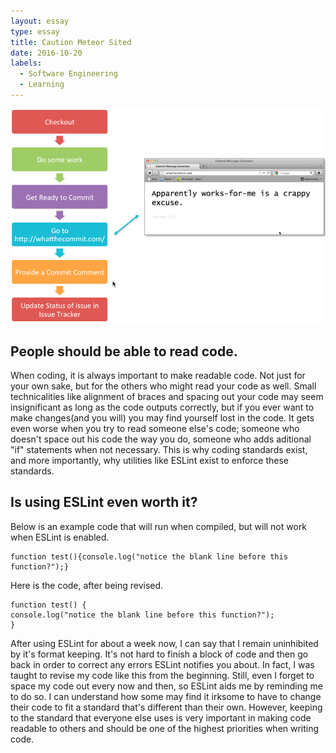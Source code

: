 ```yaml
---
layout: essay
type: essay
title: Caution Meteor Sited
date: 2016-10-20
labels:
  - Software Engineering
  - Learning
---
```


<img class="ui large right floated rounded image" src="../images/management.png">
<H2>People should be able to read code.</H2>

When coding, it is always important to make readable code. Not just for your own sake, but for the others who might read your code as well. Small technicalities like alignment of braces and spacing out your code may seem insignificant as long as the code outputs correctly, but if you ever want to make changes(and you will) you may find yourself lost in the code. It gets even worse when you try to read someone else's code; someone who doesn't space out his code the way you do, someone who adds aditional "if" statements when not necessary. This is why coding standards exist, and more importantly, why utilities like ESLint exist to enforce these standards. 

<H2>Is using ESLint even worth it?</H2>

Below is an example code that will run when compiled, but will not work when ESLint is enabled.

```
function test(){console.log("notice the blank line before this function?");}
```

Here is the code, after being revised.

```
function test() {
console.log("notice the blank line before this function?");
}
```

After using ESLint for about a week now, I can say that I remain uninhibited by it's format keeping. It's not hard to finish a block of code and then go back in order to correct any errors ESLint notifies you about. In fact, I was taught to revise my code like this from the beginning. Still, even I forget to space my code out every now and then, so ESLint aids me by reminding me to do so. I can understand how some may find it irksome to have to change their code to fit a standard that's different than their own. However, keeping to the standard that everyone else uses is very important in making code readable to others and should be one of the highest priorities when writing code.


